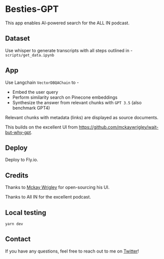 # Besties-GPT

This app enables AI-powered search for the ALL IN podcast.

## Dataset
 
Use whisper to generate transcripts with all steps outlined in -
`scripts/get_data.ipynb`
 
 ## App

Use Langchain `VectorDBQAChain` to - 
* Embed the user query
* Perform similarity search on Pinecone embeddings
* Synthesize the answer from relevant chunks with `GPT 3.5` (also benchmark GPT4)

Relevant chunks with metadata (links) are displayed as source documents.
 
This builds on the excellent UI from https://github.com/mckaywrigley/wait-but-why-gpt.

## Deploy

Deploy to Fly.io.

## Credits

Thanks to [Mckay Wrigley](https://twitter.com/mckaywrigley) for open-sourcing his UI.
 
Thanks to All IN for the excellent podcast.

## Local testing

`yarn dev`

## Contact

If you have any questions, feel free to reach out to me on [Twitter](https://twitter.com/RLanceMartin)!
